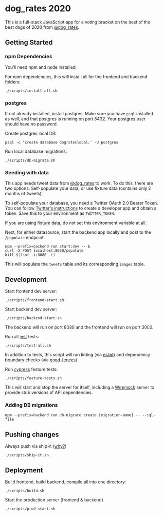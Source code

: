 # dog_rates 2020

This is a full-stack JavaScript app for a voting bracket on
 the best of the best dogs of 2020 from [@dog_rates](https://twitter.com/dog_rates).

## Getting Started

### npm Dependencies

You'll need npm and node installed.

For npm dependencies, this will install all for the frontend and backend folders:
```shell script
./scripts/install-all.sh
```

### postgres

If not already installed, install postgres.
Make sure you have `psql` installed as well, and that postgres is running on port 5432.
Your postgres user should have no password.

Create postgres local DB:
```shell script
psql -c 'create database dograteslocal;' -U postgres
```

Run local database migrations:
```shell script
./scripts/db-migrate.sh
```

### Seeding with data

This app needs tweet data from [@dog_rates](https://twitter.com/dog_rates) to work.  To do this,
there are two options. Self-populate your data, or use fixture data (contains only 2 months of tweets).

To self-populate your database, you need a Twitter OAuth 2.0 Bearer Token.  You can follow 
[Twitter's instructions](https://developer.twitter.com/en/docs/apps/overview) to create a developer
app and obtain a token.  Save this to your environment as `TWITTER_TOKEN`.

If you are using fixture data, do not set this environment variable at all.

Next, for either datasource, start the backend app locally and post to the `/populate` endpoint.
```shell script
npm --prefix=backend run start:dev -- &
curl -X POST localhost:8080/populate
kill $(lsof -i:8080 -t)
```

This will populate the `tweets` table and its corresponding `images` table.

## Development

Start frontend dev server:
```shell script
./scripts/frontend-start.sh
```

Start backend dev server:
```shell script
./scripts/backend-start.sh
```

The backend will run on port 8080 and the frontend will run on port 3000.

Run all [jest](https://jestjs.io/) tests:
```shell script
./scripts/test-all.sh
```

In addition to tests, this script will run linting (via [eslint](https://eslint.org/)) and dependency 
boundary checks (via [good-fences](https://github.com/smikula/good-fences))

Run [cypress](https://www.cypress.io/) feature tests:
```shell script
./scripts/feature-tests.sh
```

This will start and stop the server for itself, including a [Wiremock](https://github.com/tomasbjerre/wiremock-npm)
server to provide stub versions of API dependencies.

### Adding DB migrations

```shell script
npm --prefix=backend run db-migrate create [migration-name] -- --sql-file
```

## Pushing changes

Always push via ship-it ([why?](https://medium.com/@AnneLoVerso/ship-it-a-humble-script-for-low-risk-deployment-1b8ba99994f7))
```shell script
./scripts/ship-it.sh
```

## Deployment

Build frontend, build backend, compile all into one directory:
```shell script
./scripts/build.sh
```

Start the production server (frontend & backend)
```shell script
./scripts/prod-start.sh
```
